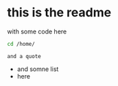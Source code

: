 # this is the readme

with some code here

```sh
cd /home/ 
```

    and a quote
    
- and somne list
- here